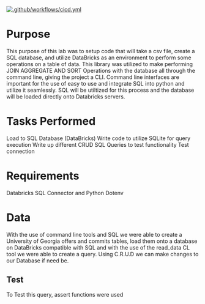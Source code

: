 [![.github/workflows/cicd.yml](https://github.com/nogibjj/UzoSqlExtDatabase/actions/workflows/cicd.yml/badge.svg)](https://github.com/nogibjj/UzoSqlExtDatabase/actions/workflows/cicd.yml)

# Purpose
This purpose of this lab was to setup code that will take a csv file, create a SQL database, and utilize DataBricks as an environment to perform some operations on a table of data. This library was utilized to make performing JOIN AGGREGATE AND SORT Operations with the database all through the command line, giving the project a CLI. Command line interfaces are important for the use of easy to use and integrate SQL into python and utilize it seamlessly. SQL will be utiltized for this process and the database will be loaded directly onto Databricks servers.  

# Tasks Performed
Load to SQL Database (DataBricks)
Write code to utilize SQLite for query execution
Write up different CRUD SQL Queries to test functionality
Test connection

# Requirements
Databricks SQL Connector and Python Dotenv

# Data
 With the use of command line tools and SQL we were able to create a University of Georgia offers and commits tables, load them onto a database on DataBricks compatible with SQL and with the use of the read_data CL tool we were able to create a query. Using C.R.U.D we can make changes to our Database if need be.

## Test
To Test this query, assert functions were used 

